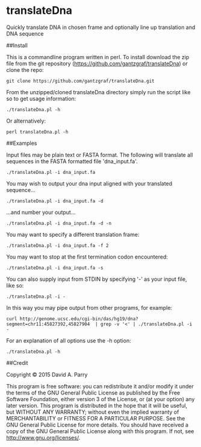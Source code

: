 # translateDna
Quickly translate DNA in chosen frame and optionally line up translation and DNA sequence

##Install

This is a commandline program written in perl. To install download the zip file from the git repository (https://github.com/gantzgraf/translateDna) or clone the repo:

    git clone https://github.com/gantzgraf/translateDna.git 

From the unzipped/cloned translateDna directory simply run the script like so to get usage information:

    ./translateDna.pl -h 

Or alternatively: 

    perl translateDna.pl -h

##Examples

Input files may be plain text or FASTA format. The following will translate all sequences in the FASTA formatted file 'dna_input.fa'. 

    ./translateDna.pl -i dna_input.fa

You may wish to output your dna input aligned with your translated sequence...

    ./translateDna.pl -i dna_input.fa -d 

...and number your output...

    ./translateDna.pl -i dna_input.fa -d -n 

You may want to specify a different translation frame:

    ./translateDna.pl -i dna_input.fa -f 2

You may want to stop at the first termination codon encountered:

    ./translateDna.pl -i dna_input.fa -s 

You can also supply input from STDIN by specifying '-' as your input file, like so: 

    ./translateDna.pl -i - 
    
In this way you may pipe output from other programs, for example: 

    curl http://genome.ucsc.edu/cgi-bin/das/hg19/dna?segment=chr11:45827392,45827904  | grep -v '<' | ./translateDna.pl -i - 

For an explanation of all options use the -h option:

    ./translateDna.pl -h 


##Credit

Copyright © 2015  David A. Parry

This program is free software: you can redistribute it and/or modify it under the terms of the GNU General Public License as published by the Free Software Foundation, either version 3 of the License, or (at your option) any later version. This program is distributed in the hope that it will be useful, but WITHOUT ANY WARRANTY; without even the implied warranty of MERCHANTABILITY or FITNESS FOR A PARTICULAR PURPOSE. See the GNU General Public License for more details. You should have received a copy of the GNU General Public License along with this program. If not, see <http://www.gnu.org/licenses/>.

